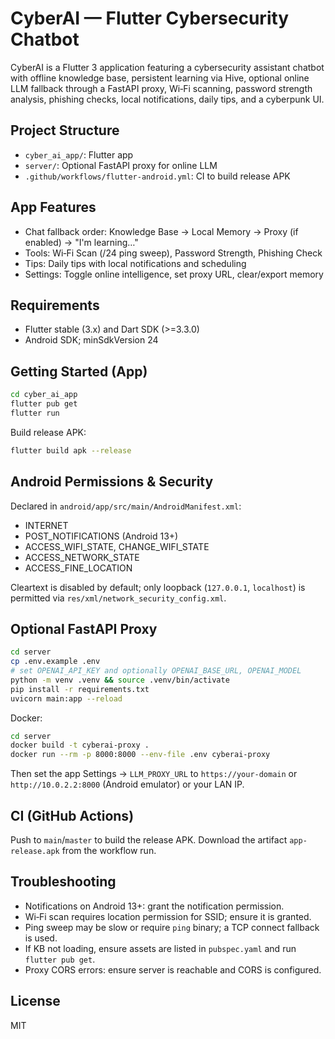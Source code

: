 # CyberAI — Flutter Cybersecurity Chatbot

CyberAI is a Flutter 3 application featuring a cybersecurity assistant chatbot with offline knowledge base, persistent learning via Hive, optional online LLM fallback through a FastAPI proxy, Wi‑Fi scanning, password strength analysis, phishing checks, local notifications, daily tips, and a cyberpunk UI.

## Project Structure

- `cyber_ai_app/`: Flutter app
- `server/`: Optional FastAPI proxy for online LLM
- `.github/workflows/flutter-android.yml`: CI to build release APK

## App Features

- Chat fallback order: Knowledge Base → Local Memory → Proxy (if enabled) → "I'm learning…"
- Tools: Wi‑Fi Scan (/24 ping sweep), Password Strength, Phishing Check
- Tips: Daily tips with local notifications and scheduling
- Settings: Toggle online intelligence, set proxy URL, clear/export memory

## Requirements

- Flutter stable (3.x) and Dart SDK (>=3.3.0)
- Android SDK; minSdkVersion 24

## Getting Started (App)

```bash
cd cyber_ai_app
flutter pub get
flutter run
```

Build release APK:

```bash
flutter build apk --release
```

## Android Permissions & Security

Declared in `android/app/src/main/AndroidManifest.xml`:
- INTERNET
- POST_NOTIFICATIONS (Android 13+)
- ACCESS_WIFI_STATE, CHANGE_WIFI_STATE
- ACCESS_NETWORK_STATE
- ACCESS_FINE_LOCATION

Cleartext is disabled by default; only loopback (`127.0.0.1`, `localhost`) is permitted via `res/xml/network_security_config.xml`.

## Optional FastAPI Proxy

```bash
cd server
cp .env.example .env
# set OPENAI_API_KEY and optionally OPENAI_BASE_URL, OPENAI_MODEL
python -m venv .venv && source .venv/bin/activate
pip install -r requirements.txt
uvicorn main:app --reload
```

Docker:

```bash
cd server
docker build -t cyberai-proxy .
docker run --rm -p 8000:8000 --env-file .env cyberai-proxy
```

Then set the app Settings → `LLM_PROXY_URL` to `https://your-domain` or `http://10.0.2.2:8000` (Android emulator) or your LAN IP.

## CI (GitHub Actions)

Push to `main`/`master` to build the release APK. Download the artifact `app-release.apk` from the workflow run.

## Troubleshooting

- Notifications on Android 13+: grant the notification permission.
- Wi‑Fi scan requires location permission for SSID; ensure it is granted.
- Ping sweep may be slow or require `ping` binary; a TCP connect fallback is used.
- If KB not loading, ensure assets are listed in `pubspec.yaml` and run `flutter pub get`.
- Proxy CORS errors: ensure server is reachable and CORS is configured.

## License

MIT
